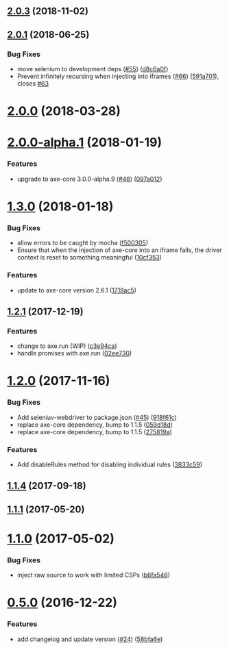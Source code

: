 ## [2.0.3](https://github.com/dequelabs/axe-webdriverjs/compare/v2.0.1...v2.0.3) (2018-11-02)



## [2.0.1](https://github.com/dequelabs/axe-webdriverjs/compare/v2.0.0...v2.0.1) (2018-06-25)


### Bug Fixes

* move selenium to development deps ([#55](https://github.com/dequelabs/axe-webdriverjs/issues/55)) ([d8c6a0f](https://github.com/dequelabs/axe-webdriverjs/commit/d8c6a0f))
* Prevent infinitely recursing when injecting into iframes ([#66](https://github.com/dequelabs/axe-webdriverjs/issues/66)) ([591a701](https://github.com/dequelabs/axe-webdriverjs/commit/591a701)), closes [#63](https://github.com/dequelabs/axe-webdriverjs/issues/63)



# [2.0.0](https://github.com/dequelabs/axe-webdriverjs/compare/v2.0.0-alpha.1...v2.0.0) (2018-03-28)



# [2.0.0-alpha.1](https://github.com/dequelabs/axe-webdriverjs/compare/v1.3.0...v2.0.0-alpha.1) (2018-01-19)


### Features

* upgrade to axe-core 3.0.0-alpha.9 ([#46](https://github.com/dequelabs/axe-webdriverjs/issues/46)) ([097a012](https://github.com/dequelabs/axe-webdriverjs/commit/097a012))



# [1.3.0](https://github.com/dequelabs/axe-webdriverjs/compare/v1.2.1...v1.3.0) (2018-01-18)


### Bug Fixes

* allow errors to be caught by mocha ([f500305](https://github.com/dequelabs/axe-webdriverjs/commit/f500305))
* Ensure that when the injection of axe-core into an iframe fails, the driver context is reset to something meaningful ([10cf353](https://github.com/dequelabs/axe-webdriverjs/commit/10cf353))


### Features

* update to axe-core version 2.6.1 ([1718ac5](https://github.com/dequelabs/axe-webdriverjs/commit/1718ac5))



## [1.2.1](https://github.com/dequelabs/axe-webdriverjs/compare/v1.2.0...v1.2.1) (2017-12-19)


### Features

* change to axe.run (WIP) ([c3e94ca](https://github.com/dequelabs/axe-webdriverjs/commit/c3e94ca))
* handle promises with axe.run ([02ee730](https://github.com/dequelabs/axe-webdriverjs/commit/02ee730))



# [1.2.0](https://github.com/dequelabs/axe-webdriverjs/compare/v1.1.4...v1.2.0) (2017-11-16)


### Bug Fixes

* Add seleniuv-webdriver to package.json ([#45](https://github.com/dequelabs/axe-webdriverjs/issues/45)) ([918f61c](https://github.com/dequelabs/axe-webdriverjs/commit/918f61c))
* replace axe-core dependency, bump to 1.1.5 ([059d18d](https://github.com/dequelabs/axe-webdriverjs/commit/059d18d))
* replace axe-core dependency, bump to 1.1.5 ([275819a](https://github.com/dequelabs/axe-webdriverjs/commit/275819a))


### Features

* Add disableRules method for disabling individual rules ([3833c59](https://github.com/dequelabs/axe-webdriverjs/commit/3833c59))



## [1.1.4](https://github.com/dequelabs/axe-webdriverjs/compare/1.1.1...v1.1.4) (2017-09-18)



## [1.1.1](https://github.com/dequelabs/axe-webdriverjs/compare/1.1.0...1.1.1) (2017-05-20)



# [1.1.0](https://github.com/dequelabs/axe-webdriverjs/compare/v0.5.0...1.1.0) (2017-05-02)


### Bug Fixes

* inject raw source to work with limited CSPs ([b6fa546](https://github.com/dequelabs/axe-webdriverjs/commit/b6fa546))



# [0.5.0](https://github.com/dequelabs/axe-webdriverjs/compare/58bfa6e...v0.5.0) (2016-12-22)


### Features

* add changelog and update version ([#24](https://github.com/dequelabs/axe-webdriverjs/issues/24)) ([58bfa6e](https://github.com/dequelabs/axe-webdriverjs/commit/58bfa6e))



